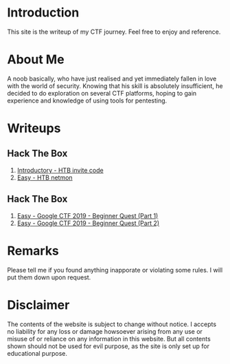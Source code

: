 # Introduction
This site is the writeup of my CTF journey. Feel free to enjoy and reference.

# About Me
A noob basically, who have just realised and yet immediately fallen in love with the world of security. Knowing that his skill is absolutely insufficient, he decided to do exploration on several CTF platforms, hoping to gain experience and knowledge of using tools for pentesting.

# Writeups
## Hack The Box
1. [Introductory - HTB invite code](./docs/HTB_invite_code.html)
1. [Easy - HTB netmon](./docs/HTB_netmon.html)

## Hack The Box
1. [Easy - Google CTF 2019 - Beginner Quest (Part 1)](./docs/GoogleCTF_Beginner_Quest.html)
1. [Easy - Google CTF 2019 - Beginner Quest (Part 2)](./docs/GoogleCTF_Beginner_Quest_2.html)

# Remarks
Please tell me if you found anything inapporate or violating some rules. I will put them down upon request.

# Disclaimer
The contents of the website is subject to change without notice. I accepts no liability for any loss or damage howsoever arising from any use or misuse of or reliance on any information in this website. But all contents shown should not be used for evil purpose, as the site is only set up for educational purpose.

